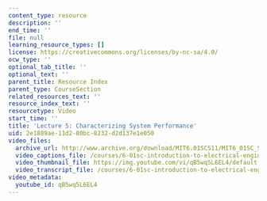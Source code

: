```yaml
---
content_type: resource
description: ''
end_time: ''
file: null
learning_resource_types: []
license: https://creativecommons.org/licenses/by-nc-sa/4.0/
ocw_type: ''
optional_tab_title: ''
optional_text: ''
parent_title: Resource Index
parent_type: CourseSection
related_resources_text: ''
resource_index_text: ''
resourcetype: Video
start_time: ''
title: 'Lecture 5: Characterizing System Performance'
uid: 2e1889ae-11d2-80bc-8232-d2d137e1e050
video_files:
  archive_url: http://www.archive.org/download/MIT6.01SCS11/MIT6_01SC_S11_lec05_300k.mp4
  video_captions_file: /courses/6-01sc-introduction-to-electrical-engineering-and-computer-science-i-spring-2011/88440fb0a4b75bb6822d49c5468e3edc_qB5wq5L6EL4.vtt
  video_thumbnail_file: https://img.youtube.com/vi/qB5wq5L6EL4/default.jpg
  video_transcript_file: /courses/6-01sc-introduction-to-electrical-engineering-and-computer-science-i-spring-2011/3d69b9fc8d1d9ce0f98f66088edebd5d_qB5wq5L6EL4.pdf
video_metadata:
  youtube_id: qB5wq5L6EL4
---
```

